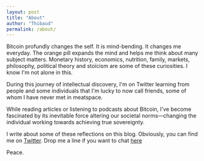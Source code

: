```yaml
---
layout: post
title: "About"
author: "Thibaud"
permalink: /about/
---
```


Bitcoin profundly changes the self. It is mind-bending. It changes me everyday. The orange pill expands the mind and helps me think about many subject matters. Monetary history, economics, nutrition, family, markets, philosophy, political theory and stoïcism are some of these curiosities. I know I'm not alone in this.

During this journey of intellectual discovery, I'm on Twitter learning from people and some individuals that I'm lucky to now call friends, some of whom I have never met in meatspace.

While reading articles or listening to podcasts about Bitcoin, I've become fascinated by its inevitable force altering our societal norms—changing the individual working towards achieving true sovereignty.

I write about some of these reflections on this blog. Obviously, you can find me on [Twitter](https://twitter.com/thibm_). Drop me a line if you want to chat [here](mailto:hito@thibm.net)

Peace.
